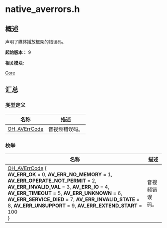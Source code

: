 # native_averrors.h


## 概述

声明了媒体播放框架的错误码。

**起始版本：**
9

**相关模块:**

[Core](_core.md)


## 汇总


### 类型定义

  | 名称 | 描述 | 
| -------- | -------- |
| [OH_AVErrCode](_core.md#oh_averrcode) | 音视频错误码。  | 


### 枚举

  | 名称 | 描述 | 
| -------- | -------- |
| [OH_AVErrCode](_core.md#oh_averrcode) {<br/> **AV_ERR_OK** = 0,  **AV_ERR_NO_MEMORY** = 1,  **AV_ERR_OPERATE_NOT_PERMIT** = 2,  **AV_ERR_INVALID_VAL** = 3, **AV_ERR_IO** = 4,  **AV_ERR_TIMEOUT** = 5,  **AV_ERR_UNKNOWN** = 6,  **AV_ERR_SERVICE_DIED** = 7,  **AV_ERR_INVALID_STATE** = 8,  **AV_ERR_UNSUPPORT** = 9,  **AV_ERR_EXTEND_START** = 100<br/>} | 音视频错误码。  | 
